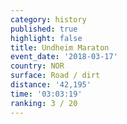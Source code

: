 ```yaml
---
category: history
published: true
highlight: false
title: Undheim Maraton
event_date: '2018-03-17'
country: NOR
surface: Road / dirt
distance: '42,195'
time: '03:03:19'
ranking: 3 / 20
---
```

